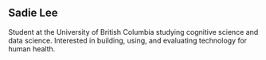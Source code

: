 ## Sadie Lee

Student at the University of British Columbia studying cognitive science and data science. Interested in building, using, and evaluating technology for human health. 
